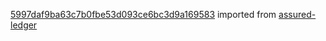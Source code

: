[5997daf9ba63c7b0fbe53d093ce6bc3d9a169583](https://github.com/insolar/assured-ledger/commit/5997daf9ba63c7b0fbe53d093ce6bc3d9a169583) imported from [assured-ledger](https://github.com/insolar/assured-ledger)
